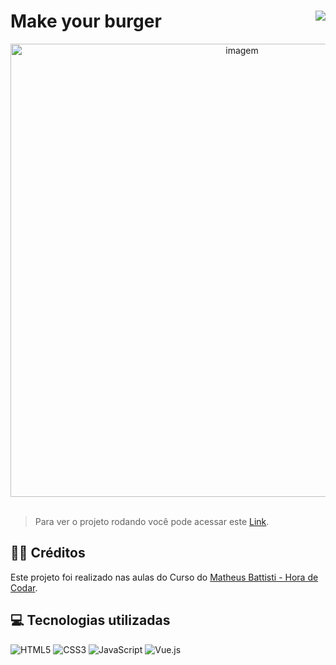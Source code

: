 # Make your burger <img align="right" src="https://img.shields.io/static/v1?label=STATUS&message=Está %20Em andamento &color=red&style=for-the-badge"/>

<div align="center" >
    <img width="725rem" src="https://servidor-estaticos-ten.vercel.app/make1.png" alt="imagem">
</div> 
<br>

> Para ver o projeto rodando você pode acessar este [Link](https://make-your-burger-two.vercel.app/).



<h2>👨‍🏫 Créditos</h2>
<p>Este projeto foi realizado nas aulas do Curso do  <a target="_blank" href="https://www.youtube.com/watch?v=wsAQQioPIJs&list=PLnDvRpP8BnezDglaAvtWgQXzsOmXUuRHL&ab_channel=MatheusBattisti-HoradeCodar">Matheus Battisti - Hora de Codar</a>.</p>

<h2>💻 Tecnologias utilizadas</h2>

<div style="display: inline_block">

  ![HTML5](https://img.shields.io/badge/html5-%23E34F26.svg?style=for-the-badge&logo=html5&logoColor=white)
  ![CSS3](https://img.shields.io/badge/css3-%231572B6.svg?style=for-the-badge&logo=css3&logoColor=white)
  ![JavaScript](https://img.shields.io/badge/javascript-%23323330.svg?style=for-the-badge&logo=javascript&logoColor=%23F7DF1E)
  ![Vue.js](https://img.shields.io/badge/vuejs-%2335495e.svg?style=for-the-badge&logo=vuedotjs&logoColor=%234FC08D)
  
</div>
